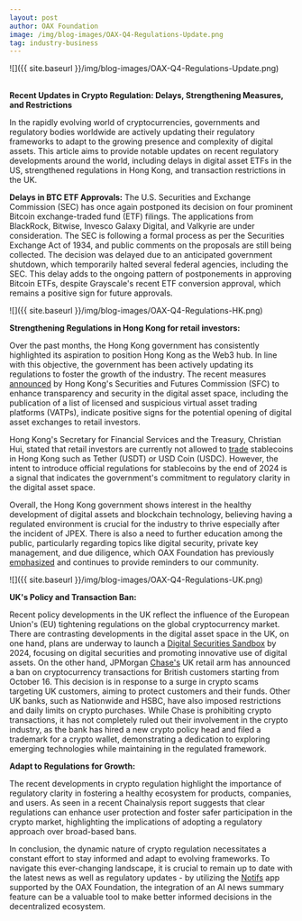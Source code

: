 ```yaml
---
layout: post
author: OAX Foundation
image: /img/blog-images/OAX-Q4-Regulations-Update.png
tag: industry-business
---
```


![]({{ site.baseurl }}/img/blog-images/OAX-Q4-Regulations-Update.png)

<br><b>Recent Updates in Crypto Regulation: Delays, Strengthening Measures, and Restrictions</b>

In the rapidly evolving world of cryptocurrencies, governments and regulatory bodies worldwide are actively updating their regulatory frameworks to adapt to the growing presence and complexity of digital assets. This article aims to provide notable updates on recent regulatory developments around the world, including delays in digital asset ETFs in the US, strengthened regulations in Hong Kong, and transaction restrictions in the UK.

<b>Delays in BTC ETF Approvals:</b>
The U.S. Securities and Exchange Commission (SEC) has once again postponed its decision on four prominent Bitcoin exchange-traded fund (ETF) filings. The applications from BlackRock, Bitwise, Invesco Galaxy Digital, and Valkyrie are under consideration. The SEC is following a formal process as per the Securities Exchange Act of 1934, and public comments on the proposals are still being collected. The decision was delayed due to an anticipated government shutdown, which temporarily halted several federal agencies, including the SEC. This delay adds to the ongoing pattern of postponements in approving Bitcoin ETFs, despite Grayscale's recent ETF conversion approval, which remains a positive sign for future approvals.

![]({{ site.baseurl }}/img/blog-images/OAX-Q4-Regulations-HK.png)

<b>Strengthening Regulations in Hong Kong for retail investors:</b>

Over the past months, the Hong Kong government has consistently highlighted its aspiration to position Hong Kong as the Web3 hub. In line with this objective, the government has been actively updating its regulations to foster the growth of the industry. The recent measures <a href="https://www.scmp.com/tech/article/3235679/hong-kongs-sfc-publish-names-cryptocurrency-platform-applicants-walking-back-reluctance-face-public">announced</a> by Hong Kong's Securities and Futures Commission (SFC) to enhance transparency and security in the digital asset space, including the publication of a list of licensed and suspicious virtual asset trading platforms (VATPs), indicate positive signs for the potential opening of digital asset exchanges to retail investors. 

Hong Kong's Secretary for Financial Services and the Treasury, Christian Hui, stated that retail investors are currently not allowed to <a href="https://www.nasdaq.com/articles/hong-kong-exchanges-still-do-not-approve-of-stablecoins-to-trade-may-introduce-guidelines#:~:text=What%20Happened%3A%20Hong%20Kong's%20Secretary,to%20trade%20on%20the%20exchange.">trade</a> stablecoins in Hong Kong such as Tether (USDT) or USD Coin (USDC). However, the intent to introduce official regulations for stablecoins by the end of 2024 is a signal that indicates the government's commitment to regulatory clarity in the digital asset space.

Overall, the Hong Kong government shows interest in the healthy development of digital assets and blockchain technology, believing having a regulated environment is crucial for the industry to thrive especially after the incident of JPEX. There is also a need to further education among the public, particularly regarding topics like digital security, private key management, and due diligence, which OAX Foundation has previously <a href="https://www.oax.org/2022/07/21/Do-You-Know-What-Assets-You-Hold.html">emphasized</a> and continues to provide reminders to our community.


![]({{ site.baseurl }}/img/blog-images/OAX-Q4-Regulations-UK.png)

<b>UK's Policy and Transaction Ban:</b>

Recent policy developments in the UK reflect the influence of the European Union's (EU) tightening regulations on the global cryptocurrency market. There are contrasting developments in the digital asset space in the UK, on one hand, plans are underway to launch a <a href="https://cointelegraph.com/news/uk-digital-securities-sandbox-q1-2024">Digital Securities Sandbox</a> by 2024, focusing on digital securities and promoting innovative use of digital assets. On the other hand, JPMorgan <a href="https://decrypt.co/198800/chase-uk-bans-crypto-transactions-following-surge-in-scams">Chase's</a> UK retail arm has announced a ban on cryptocurrency transactions for British customers starting from October 16. This decision is in response to a surge in crypto scams targeting UK customers, aiming to protect customers and their funds. Other UK banks, such as Nationwide and HSBC, have also imposed restrictions and daily limits on crypto purchases. While Chase is prohibiting crypto transactions, it has not completely ruled out their involvement in the crypto industry, as the bank has hired a new crypto policy head and filed a trademark for a crypto wallet, demonstrating a dedication to exploring emerging technologies while maintaining in the regulated framework.

<b>Adapt to Regulations for Growth:</b>

The recent developments in crypto regulation highlight the importance of regulatory clarity in fostering a healthy ecosystem for products, companies, and users. As seen in a recent Chainalysis report suggests that clear regulations can enhance user protection and foster safer participation in the crypto market, highlighting the implications of adopting a regulatory approach over broad-based bans.

In conclusion, the dynamic nature of crypto regulation necessitates a constant effort to stay informed and adapt to evolving frameworks. To navigate this ever-changing landscape, it is crucial to remain up to date with the latest news as well as regulatory updates - by utilizing the <a href="http://notifs.co">Notifs</a> app supported by the OAX Foundation, the integration of an AI news summary feature can be a valuable tool to make better informed decisions in the decentralized ecosystem. 